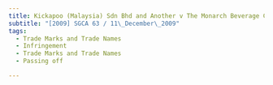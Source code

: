 ```yaml
---
title: Kickapoo (Malaysia) Sdn Bhd and Another v The Monarch Beverage Co (Europe) Ltd 
subtitle: "[2009] SGCA 63 / 11\_December\_2009"
tags:
  - Trade Marks and Trade Names
  - Infringement
  - Trade Marks and Trade Names
  - Passing off

---
```


